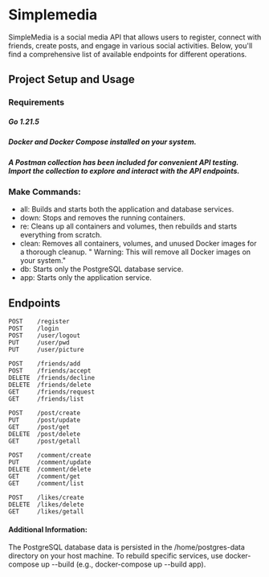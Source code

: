 # Simplemedia
SimpleMedia is a social media API that allows users to register, connect with friends, create posts, and engage in various social activities. Below, you'll find a comprehensive list of available endpoints for different operations.

## Project Setup and Usage

### Requirements

##### Go 1.21.5
##### Docker and Docker Compose installed on your system.
##### A Postman collection has been included for convenient API testing. Import the collection to explore and interact with the API endpoints.

### Make Commands:
- all: Builds and starts both the application and database services.
- down: Stops and removes the running containers.
- re: Cleans up all containers and volumes, then rebuilds and starts everything from scratch.
- clean: Removes all containers, volumes, and unused Docker images for a thorough cleanup. " Warning: This will remove all Docker images on your system."
- db: Starts only the PostgreSQL database service.
- app: Starts only the application service.

## Endpoints
```http
POST    /register
POST    /login
POST    /user/logout
PUT     /user/pwd
PUT     /user/picture

POST    /friends/add
POST    /friends/accept
DELETE  /friends/decline
DELETE  /friends/delete
GET     /friends/request
GET     /friends/list

POST    /post/create
PUT     /post/update
GET     /post/get
DELETE  /post/delete
GET     /post/getall

POST    /comment/create
PUT     /comment/update
DELETE  /comment/delete
GET     /comment/get
GET     /comment/list
        
POST    /likes/create
DELETE  /likes/delete
GET     /likes/getall
```

#### Additional Information:
The PostgreSQL database data is persisted in the /home/postgres-data directory on your host machine.
To rebuild specific services, use docker-compose up --build <service-name> (e.g., docker-compose up --build app).
